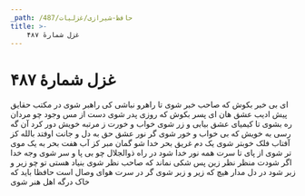 ```yaml
---
_path: /حافظ-شیرازی/غزلیات/487
title: >-
    غزل شمارهٔ ۴۸۷
---
```

# غزل شمارهٔ ۴۸۷

ای بی خبر بکوش که صاحب خبر شوی
تا راهرو نباشی کی راهبر شوی
در مکتب حقایق پیش ادیب عشق
هان ای پسر بکوش که روزی پدر شوی
دست از مس وجود چو مردان ره بشوی
تا کیمیای عشق بیابی و زر شوی
خواب و خورت ز مرتبه خویش دور کرد
آن گه رسی به خویش که بی خواب و خور شوی
گر نور عشق حق به دل و جانت اوفتد
بالله کز آفتاب فلک خوبتر شوی
یک دم غریق بحر خدا شو گمان مبر
کز آب هفت بحر به یک موی تر شوی
از پای تا سرت همه نور خدا شود
در راه ذوالجلال چو بی پا و سر شوی
وجه خدا اگر شودت منظر نظر
زین پس شکی نماند که صاحب نظر شوی
بنیاد هستی تو چو زیر و زبر شود
در دل مدار هیچ که زیر و زبر شوی
گر در سرت هوای وصال است حافظا
باید که خاک درگه اهل هنر شوی
